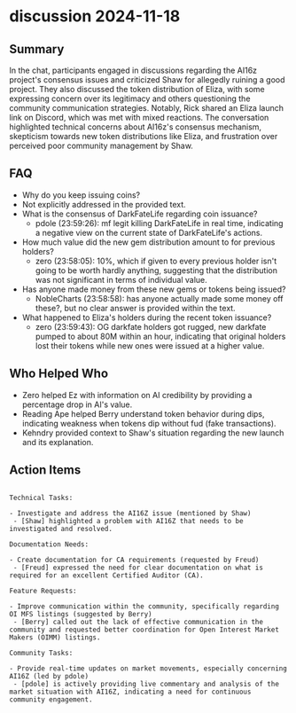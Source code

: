 # discussion 2024-11-18

## Summary
 In the chat, participants engaged in discussions regarding the AI16z project's consensus issues and criticized Shaw for allegedly ruining a good project. They also discussed the token distribution of Eliza, with some expressing concern over its legitimacy and others questioning the community communication strategies. Notably, Rick shared an Eliza launch link on Discord, which was met with mixed reactions. The conversation highlighted technical concerns about AI16z's consensus mechanism, skepticism towards new token distributions like Eliza, and frustration over perceived poor community management by Shaw.

## FAQ
 - Why do you keep issuing coins?
  - Not explicitly addressed in the provided text.
- What is the consensus of DarkFateLife regarding coin issuance?
  - pdole (23:59:26): mf legit killing DarkFateLife in real time, indicating a negative view on the current state of DarkFateLife's actions.
- How much value did the new gem distribution amount to for previous holders?
  - zero (23:58:05): 10%, which if given to every previous holder isn't going to be worth hardly anything, suggesting that the distribution was not significant in terms of individual value.
- Has anyone made money from these new gems or tokens being issued?
  - NobleCharts (23:58:58): has anyone actually made some money off these?, but no clear answer is provided within the text.
- What happened to Eliza's holders during the recent token issuance?
  - zero (23:59:43): OG darkfate holders got rugged, new darkfate pumped to about 80M within an hour, indicating that original holders lost their tokens while new ones were issued at a higher value.

## Who Helped Who
 - Zero helped Ez with information on AI credibility by providing a percentage drop in AI's value.
- Reading Ape helped Berry understand token behavior during dips, indicating weakness when tokens dip without fud (fake transactions).
- Kehndry provided context to Shaw's situation regarding the new launch and its explanation.

## Action Items
 ```

Technical Tasks:

- Investigate and address the AI16Z issue (mentioned by Shaw)
  - [Shaw] highlighted a problem with AI16Z that needs to be investigated and resolved.
  
Documentation Needs:

- Create documentation for CA requirements (requested by Freud)
  - [Freud] expressed the need for clear documentation on what is required for an excellent Certified Auditor (CA).

Feature Requests:

- Improve communication within the community, specifically regarding OI MFS listings (suggested by Berry)
  - [Berry] called out the lack of effective communication in the community and requested better coordination for Open Interest Market Makers (OIMM) listings.

Community Tasks:

- Provide real-time updates on market movements, especially concerning AI16Z (led by pdole)
  - [pdole] is actively providing live commentary and analysis of the market situation with AI16Z, indicating a need for continuous community engagement.

```

